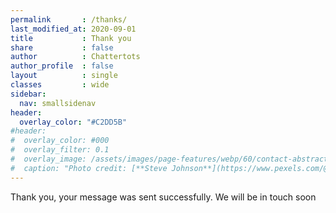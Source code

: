 ```yaml
---
permalink       : /thanks/
last_modified_at: 2020-09-01
title           : Thank you
share           : false
author          : Chattertots
author_profile  : false
layout          : single
classes         : wide
sidebar:
  nav: smallsidenav
header:
  overlay_color: "#C2DD5B"
#header:
#  overlay_color: #000
#  overlay_filter: 0.1
#  overlay_image: /assets/images/page-features/webp/60/contact-abstract.jpg
#  caption: "Photo credit: [**Steve Johnson**](https://www.pexels.com/@steve)"
---
```


Thank you, your message was sent successfully.  We will be in touch soon


